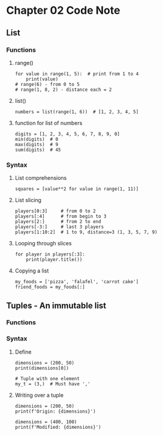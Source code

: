 # Chapter 02 Code Note
## List
### Functions
1. range()
   ```
   for value in range(1, 5):  # print from 1 to 4
       print(value)
   # range(6) - from 0 to 5
   # range(1, 8, 2) - distance each = 2
   ```
2. list()
   ```
   numbers = list(range(1, 6))  # [1, 2, 3, 4, 5]
   ```
3. function for list of numbers
   ```
   digits = [1, 2, 3, 4, 5, 6, 7, 8, 9, 0]
   min(digits)  # 0
   max(digits)  # 9
   sum(digits)  # 45
   ```

### Syntax
1. List comprehensions
   ```
   squares = [value**2 for value in range(1, 11)]
   ```
   
2. List slicing
   ```
   players[0:3]     # from 0 to 2
   players[:4]      # from begin to 3
   players[2:]      # from 2 to end
   players[-3:]     # last 3 players
   players[1:10:2]  # 1 to 9, distance=3 (1, 3, 5, 7, 9)
   ```
   
3. Looping through slices
   ```
   for player in players[:3]:
       print(player.title())
   ```
   
4. Copying a list
   ```
   my_foods = ['pizza', 'falafel', 'carrot cake']
   friend_foods = my_foods[:]
   ```
   
## Tuples - An immutable list
### Functions

### Syntax
1. Define
   ```
   dimensions = (200, 50)
   print(dimensions[0])
   
   # Tuple with one element
   my_t = (3,)  # Must have ','
   ```

2. Writing over a tuple
   ```
   dimensions = (200, 50)
   print(f'Origin: {dimensions}')
   
   dimensions = (400, 100)
   print(f'Modified: {dimensions}')
   ```
